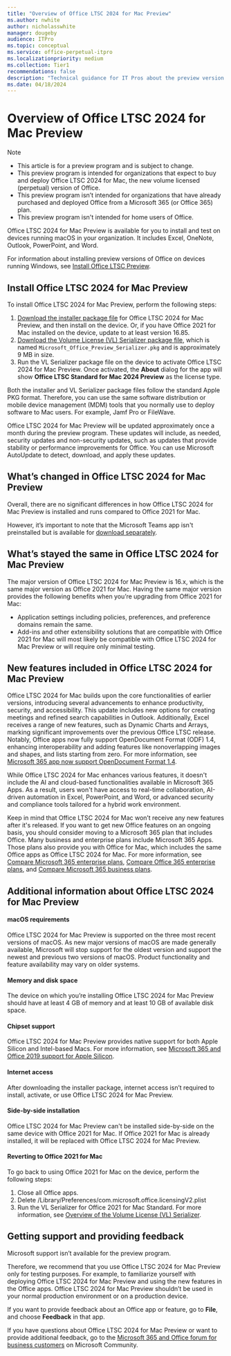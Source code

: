 ```yaml
---
title: "Overview of Office LTSC 2024 for Mac Preview"
ms.author: nwhite
author: nicholasswhite
manager: dougeby
audience: ITPro
ms.topic: conceptual
ms.service: office-perpetual-itpro
ms.localizationpriority: medium
ms.collection: Tier1
recommendations: false
description: "Technical guidance for IT Pros about the preview version of Office LTSC 2024 for Mac"
ms.date: 04/18/2024
---
```


# Overview of Office LTSC 2024 for Mac Preview

> [!NOTE]
> - This article is for a preview program and is subject to change.
> - This preview program is intended for organizations that expect to buy and deploy Office LTSC 2024 for Mac, the new volume licensed (perpetual) version of Office.
> - This preview program isn’t intended for organizations that have already purchased and deployed Office from a Microsoft 365 (or Office 365) plan.
> - This preview program isn't intended for home users of Office.

Office LTSC 2024 for Mac Preview is available for you to install and test on devices running macOS in your organization. It includes Excel, OneNote, Outlook, PowerPoint, and Word.

For information about installing preview versions of Office on devices running Windows, see [Install Office LTSC Preview](install-ltsc-preview.md).

## Install Office LTSC 2024 for Mac Preview

To install Office LTSC 2024 for Mac Preview, perform the following steps:

1. [Download the installer package file](https://go.microsoft.com/fwlink/p/?linkid=2245162) for Office LTSC 2024 for Mac Preview, and then install on the device. Or, if you have Office 2021 for Mac installed on the device, update to at least version 16.85.
2. [Download the Volume License (VL) Serializer package file](https://go.microsoft.com/fwlink/?linkid=2261988), which is named `Microsoft_Office_Preview_Serializer.pkg` and is approximately 9 MB in size.
3. Run the VL Serializer package file on the device to activate Office LTSC 2024 for Mac Preview. Once activated, the **About** dialog for the app will show **Office LTSC Standard for Mac 2024 Preview** as the license type.

Both the installer and VL Serializer package files follow the standard Apple PKG format. Therefore, you can use the same software distribution or mobile device management (MDM) tools that you normally use to deploy software to Mac users. For example, Jamf Pro or FileWave.

Office LTSC 2024 for Mac Preview will be updated approximately once a month during the preview program. These updates will include, as needed, security updates and non-security updates, such as updates that provide stability or performance improvements for Office. You can use Microsoft AutoUpdate to detect, download, and apply these updates.

## What’s changed in Office LTSC 2024 for Mac Preview

Overall, there are no significant differences in how Office LTSC 2024 for Mac Preview is installed and runs compared to Office 2021 for Mac.

However, it’s important to note that the Microsoft Teams app isn't preinstalled but is available for [download separately](https://www.microsoft.com/microsoft-teams/download-app).

## What’s stayed the same in Office LTSC 2024 for Mac Preview

The major version of Office LTSC 2024 for Mac Preview is 16.x, which is the same major version as Office 2021 for Mac. Having the same major version provides the following benefits when you’re upgrading from Office 2021 for Mac:

- Application settings including policies, preferences, and preference domains remain the same.
- Add-ins and other extensibility solutions that are compatible with Office 2021 for Mac will most likely be compatible with Office LTSC 2024 for Mac Preview or will require only minimal testing.

## New features included in Office LTSC 2024 for Mac Preview

Office LTSC 2024 for Mac builds upon the core functionalities of earlier versions, introducing several advancements to enhance productivity, security, and accessibility. This update includes new options for creating meetings and refined search capabilities in Outlook. Additionally, Excel receives a range of new features, such as Dynamic Charts and Arrays, marking significant improvements over the previous Office LTSC release. Notably, Office apps now fully support OpenDocument Format (ODF) 1.4, enhancing interoperability and adding features like nonoverlapping images and shapes, and lists starting from zero. For more information, see [Microsoft 365 app now support OpenDocument Format 1.4](https://insider.microsoft365.com/blog/microsoft-365-apps-now-support-opendocument-format-1-4).

While Office LTSC 2024 for Mac enhances various features, it doesn't include the AI and cloud-based functionalities available in Microsoft 365 Apps. As a result, users won't have access to real-time collaboration, AI-driven automation in Excel, PowerPoint, and Word, or advanced security and compliance tools tailored for a hybrid work environment. 

Keep in mind that Office LTSC 2024 for Mac won’t receive any new features after it's released. If you want to get new Office features on an ongoing basis, you should consider moving to a Microsoft 365 plan that includes Office. Many business and enterprise plans include Microsoft 365 Apps. Those plans also provide you with Office for Mac, which includes the same Office apps as Office LTSC 2024 for Mac. For more information, see [Compare Microsoft 365 enterprise plans](https://www.microsoft.com/microsoft-365/compare-microsoft-365-enterprise-plans), [Compare Office 365 enterprise plans](https://www.microsoft.com/microsoft-365/enterprise/compare-office-365-plans), and [Compare Microsoft 365 business plans](https://www.microsoft.com/microsoft-365/business/compare-all-microsoft-365-business-products).

## Additional information about Office LTSC 2024 for Mac Preview

#### macOS requirements
Office LTSC 2024 for Mac Preview is supported on the three most recent versions of macOS. As new major versions of macOS are made generally available, Microsoft will stop support for the oldest version and support the newest and previous two versions of macOS. Product functionality and feature availability may vary on older systems.

#### Memory and disk space
The device on which you’re installing Office LTSC 2024 for Mac Preview should have at least 4 GB of memory and at least 10 GB of available disk space.

#### Chipset support
Office LTSC 2024 for Mac Preview provides native support for both Apple Silicon and Intel-based Macs. For more information, see [Microsoft 365 and Office 2019 support for Apple Silicon](https://support.microsoft.com/office/c55b603e-14a6-4b69-bdc0-2bb4c9a36834).

#### Internet access
After downloading the installer package, internet access isn’t required to install, activate, or use Office LTSC 2024 for Mac Preview.

#### Side-by-side installation
Office LTSC 2024 for Mac Preview can't be installed side-by-side on the same device with Office 2021 for Mac. If Office 2021 for Mac is already installed, it will be replaced with Office LTSC 2024 for Mac Preview.

#### Reverting to Office 2021 for Mac
To go back to using Office 2021 for Mac on the device, perform the following steps:
1. Close all Office apps.
2. Delete /Library/Preferences/com.microsoft.office.licensingV2.plist
3. Run the VL Serializer for Office 2021 for Mac Standard. For more information, see [Overview of the Volume License (VL) Serializer](../mac/volume-license-serializer.md).

## Getting support and providing feedback

Microsoft support isn’t available for the preview program.

Therefore, we recommend that you use Office LTSC 2024 for Mac Preview only for testing purposes. For example, to familiarize yourself with deploying Office LTSC 2024 for Mac Preview and using the new features in the Office apps. Office LTSC 2024 for Mac Preview shouldn’t be used in your normal production environment or on a production device.

If you want to provide feedback about an Office app or feature, go to **File**, and choose **Feedback** in that app.

If you have questions about Office LTSC 2024 for Mac Preview or want to provide additional feedback, go to the [Microsoft 365 and Office forum for business customers](https://answers.microsoft.com/msoffice/forum/msoffice_OfB) on Microsoft Community.
